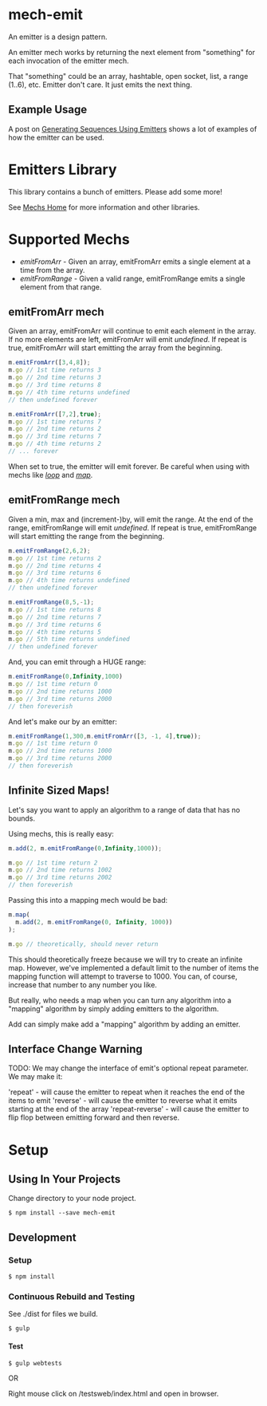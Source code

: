 [mech-home-link]: https://github.com/mechs/mech "Home repository for mechs"

# mech-emit

An emitter is a design pattern.

An emitter mech works by returning the next element from "something" for each invocation of the emitter mech.

That "something" could be an array, hashtable, open socket, list, a range (1..6), etc. Emitter don't care. It just emits the next thing.

## Example Usage

A post on [Generating Sequences Using Emitters](http://www.erichosick.com/design/design-sequences-with-emitters/) shows a lot of examples of how the emitter can be used.

# Emitters Library

This library contains a bunch of emitters. Please add some more!

See [Mechs Home][mech-home-link] for more information and other libraries.

# Supported Mechs

* *emitFromArr* - Given an array, emitFromArr emits a single element at a time from the array.
* *emitFromRange* - Given a valid range, emitFromRange emits a single element from that range.

## emitFromArr mech

Given an array, emitFromArr will continue to emit each element in the array. If no more elements are left, emitFromArr will emit *undefined*. If repeat is true, emitFromArr will start emitting the array from the beginning.

```javascript
m.emitFromArr([3,4,8]);
m.go // 1st time returns 3
m.go // 2nd time returns 3
m.go // 3rd time returns 8
m.go // 4th time returns undefined
// then undefined forever
```

```javascript
m.emitFromArr([7,2],true);
m.go // 1st time returns 7
m.go // 2nd time returns 2
m.go // 3rd time returns 7
m.go // 4th time returns 2
// ... forever
```

When set to true, the emitter will emit forever. Be careful when using with mechs like *[loop](https://github.com/mechanismsjs/mech-math#loop)* and *[map](https://github.com/mechanismsjs/mech-math#map-mech)*.

## emitFromRange mech

Given a min, max and (increment-)by, will emit the range. At the end of the range, emitFromRange will emit *undefined*. If repeat is true, emitFromRange will start emitting the range from the beginning.

```javascript
m.emitFromRange(2,6,2);
m.go // 1st time returns 2
m.go // 2nd time returns 4
m.go // 3rd time returns 6
m.go // 4th time returns undefined
// then undefined forever
```

```javascript
m.emitFromRange(8,5,-1);
m.go // 1st time returns 8
m.go // 2nd time returns 7
m.go // 3rd time returns 6
m.go // 4th time returns 5
m.go // 5th time returns undefined
// then undefined forever
```

And, you can emit through a HUGE range:

```javascript
m.emitFromRange(0,Infinity,1000)
m.go // 1st time return 0
m.go // 2nd time returns 1000
m.go // 3rd time returns 2000
// then foreverish
```

And let's make our by an emitter:


```javascript
m.emitFromRange(1,300,m.emitFromArr([3, -1, 4],true));
m.go // 1st time return 0
m.go // 2nd time returns 1000
m.go // 3rd time returns 2000
// then foreverish
```


## Infinite Sized Maps!

Let's say you want to apply an algorithm to a range of data that has no bounds.

Using mechs, this is really easy:

```javascript
m.add(2, m.emitFromRange(0,Infinity,1000));

m.go // 1st time return 2
m.go // 2nd time returns 1002
m.go // 3rd time returns 2002
// then foreverish
```

Passing this into a mapping mech would be bad:

```javascript
m.map(
  m.add(2, m.emitFromRange(0, Infinity, 1000))
);

m.go // theoretically, should never return
```

This should theoretically freeze because we will try to create an infinite map. However, we've implemented a default limit to the number of items the mapping function will attempt to traverse to 1000. You can, of course, increase that number to any number you like.

But really, who needs a map when you can turn any algorithm into a "mapping" algorithm by simply adding emitters to the algorithm.

Add can simply make add a "mapping" algorithm by adding an emitter.

## Interface Change Warning

TODO: We may change the interface of emit's optional repeat parameter. We may make it:

'repeat' - will cause the emitter to repeat when it reaches the end of the items to emit
'reverse' - will cause the emitter to reverse what it emits starting at the end of the array
'repeat-reverse' - will cause the emitter to flip flop between emitting forward and then reverse.

# Setup

## Using In Your Projects

Change directory to your node project.

    $ npm install --save mech-emit

## Development

### Setup

    $ npm install
    
### Continuous Rebuild and Testing

See ./dist for files we build.

    $ gulp

#### Test

    $ gulp webtests

OR

Right mouse click on /testsweb/index.html and open in browser.